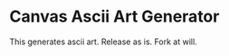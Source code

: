 Canvas Ascii Art Generator
==========================

This generates ascii art. Release as is. Fork at will.